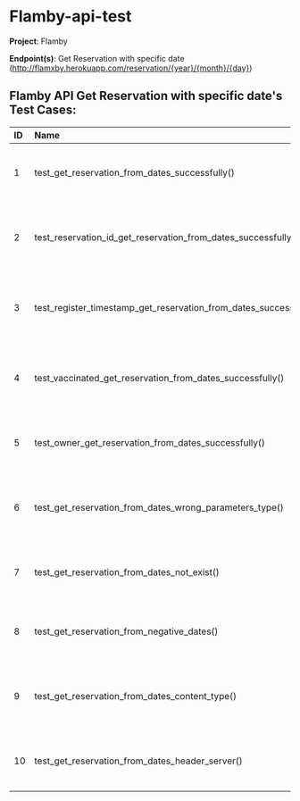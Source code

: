 # Flamby-api-test
**Project**: Flamby

**Endpoint(s)**: Get Reservation with specific date (http://flamxby.herokuapp.com/reservation/{year}/{month}/{day})

## Flamby API Get Reservation with specific date's Test Cases:
| ID | Name | Description | Result |
| :---| :---  | :--- | :--: |
| 1   | test_get_reservation_from_dates_successfully()  | Test the status code of getting the reservation from the date successfully.   | Pass |
| 2   | test_reservation_id_get_reservation_from_dates_successfully()  | Test the reservation_id of getting the reservation from the date successfully.   | Pass |
| 3   | test_register_timestamp_get_reservation_from_dates_successfully()  | Test the register_timestamp of getting the reservation from the date successfully.   | Pass |
| 4   | test_vaccinated_get_reservation_from_dates_successfully()  | Test the vaccinated of getting the reservation from the date successfully.   | Pass |
| 5   | test_owner_get_reservation_from_dates_successfully()  | Test the owner of getting the reservation from the date successfully.   | Pass |
| 6   | test_get_reservation_from_dates_wrong_parameters_type()  | Test the status code of getting the reservation from the date with the wrong parameters type.   | Pass |
| 7   | test_get_reservation_from_dates_not_exist()  | Test the status code of getting the reservation from the date that does not exist.   | Pass |
| 8   | test_get_reservation_from_negative_dates()  | Test the status code of getting the reservation from the date that are negative.   | Pass |
| 9   | test_get_reservation_from_dates_content_type()  | Test the header content-type of getting the reservation from the date successfully.  | Pass |
| 10   | test_get_reservation_from_dates_header_server()  | Test the header server of getting the reservation from the date successfully. | Pass |
